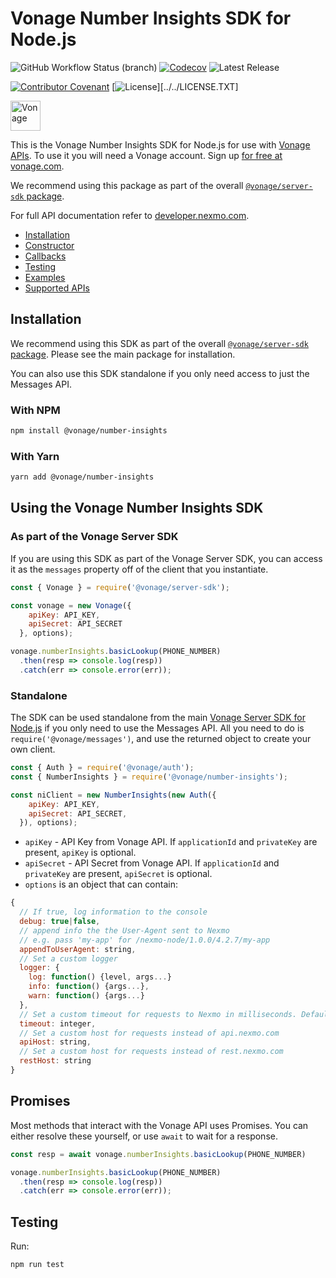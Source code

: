 # Vonage Number Insights SDK for Node.js

![GitHub Workflow Status (branch)](https://img.shields.io/github/workflow/status/vonage/vonage-node-sdk/Vonage/3.x?logo=github&style=flat-square&label=Workflow%20Build) [![Codecov](https://img.shields.io/codecov/c/github/vonage/vonage-node-sdk?label=Codecov&logo=codecov&style=flat-square)](https://codecov.io/gh/Vonage/vonage-server-sdk) ![Latest Release](https://img.shields.io/github/v/release/vonage/vonage-node-sdk?logo=npm&style=flat-square)

[![Contributor Covenant](https://img.shields.io/badge/Contributor%20Covenant-v2.0%20adopted-ff69b4.svg?style=flat-square)](../../CODE_OF_CONDUCT.md) [![License](https://img.shields.io/npm/l/@vonage/server-sdk?label=License&style=flat-square)][../../LICENSE.TXT]

<img src="https://developer.nexmo.com/images/logos/vbc-logo.svg" height="48px" alt="Vonage" />

This is the Vonage Number Insights SDK for Node.js for use with [Vonage APIs](https://www.vonage.com/). To use it you
will need a Vonage account. Sign up [for free at vonage.com][signup].

We recommend using this package as part of the
overall [`@vonage/server-sdk` package](https://github.com/vonage/vonage-node-sdk).

For full API documentation refer to [developer.nexmo.com](https://developer.nexmo.com/).

* [Installation](#installation)
* [Constructor](#constructor)
* [Callbacks](#callbacks)
* [Testing](#testing)
* [Examples](#examples)
* [Supported APIs](#supported-apis)

## Installation

We recommend using this SDK as part of the
overall [`@vonage/server-sdk` package](https://github.com/vonage/vonage-node-sdk). Please see the main package for
installation.

You can also use this SDK standalone if you only need access to just the Messages API.

### With NPM

```bash
npm install @vonage/number-insights
```

### With Yarn

```bash
yarn add @vonage/number-insights
```

## Using the Vonage Number Insights SDK

### As part of the Vonage Server SDK

If you are using this SDK as part of the Vonage Server SDK, you can access it as the `messages` property off of the
client that you instantiate.

```js
const { Vonage } = require('@vonage/server-sdk');

const vonage = new Vonage({
    apiKey: API_KEY,
    apiSecret: API_SECRET
  }, options);

vonage.numberInsights.basicLookup(PHONE_NUMBER)
  .then(resp => console.log(resp))
  .catch(err => console.error(err));
```

### Standalone

The SDK can be used standalone from the main [Vonage Server SDK for Node.js](https://github.com/vonage/vonage-node-sdk)
if you only need to use the Messages API. All you need to do is `require('@vonage/messages')`, and use the returned
object to create your own client.

```js
const { Auth } = require('@vonage/auth');
const { NumberInsights } = require('@vonage/number-insights');

const niClient = new NumberInsights(new Auth({
    apiKey: API_KEY,
    apiSecret: API_SECRET,
  }), options);
```

* `apiKey` - API Key from Vonage API. If `applicationId` and `privateKey` are present, `apiKey` is optional.
* `apiSecret` - API Secret from Vonage API. If `applicationId` and `privateKey` are present, `apiSecret` is optional.
* `options` is an object that can contain:

```js
{
  // If true, log information to the console
  debug: true|false,
  // append info the the User-Agent sent to Nexmo
  // e.g. pass 'my-app' for /nexmo-node/1.0.0/4.2.7/my-app
  appendToUserAgent: string,
  // Set a custom logger
  logger: {
    log: function() {level, args...}
    info: function() {args...},
    warn: function() {args...}
  },
  // Set a custom timeout for requests to Nexmo in milliseconds. Defaults to the standard for Node http requests, which is 120,000 ms.
  timeout: integer,
  // Set a custom host for requests instead of api.nexmo.com
  apiHost: string,
  // Set a custom host for requests instead of rest.nexmo.com
  restHost: string
}
```

## Promises

Most methods that interact with the Vonage API uses Promises. You can either resolve these yourself, or use `await` to
wait for a response.

```js
const resp = await vonage.numberInsights.basicLookup(PHONE_NUMBER)

vonage.numberInsights.basicLookup(PHONE_NUMBER)
  .then(resp => console.log(resp))
  .catch(err => console.error(err));
```

## Testing

Run:

```bash
npm run test
```

[signup]: https://dashboard.nexmo.com/sign-up?utm_source=DEV_REL&utm_medium=github&utm_campaign=node-server-sdk

[license]: ../../LICENSE.txt
